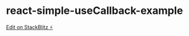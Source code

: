 # react-simple-useCallback-example

[Edit on StackBlitz ⚡️](https://stackblitz.com/edit/react-simple-example-u2mjj7)